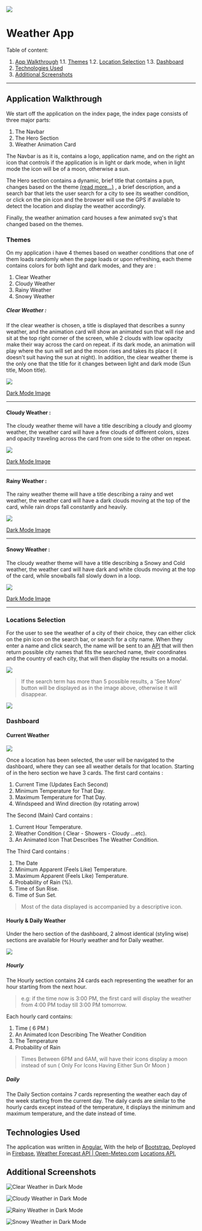 <img src="https://github.com/Abed-Ch/WeatherApp/blob/master/Screenshots/weather-app.png" />

# Weather App
Table of content:

 1. [App Walkthrough](#walkthrough)
 1.1. [Themes](#themes)
 1.2. [Location Selection](#locations)
 1.3. [Dashboard](#dashboard)
 3. [Technologies Used](#tech)
 4. [Additional Screenshots](#shots)
 
<hr/>
<p id="walkthrought" />

## Application Walkthrough

We start off the application on the index page, the index page consists of three major parts:

 1. The Navbar
 2. The Hero Section
 3. Weather Animation Card

The Navbar is as it is, contains a logo, application name, and on the right an icon that controls if the application is in light or dark mode, when in light mode the icon will be of a moon, otherwise a sun.

The Hero section contains a dynamic, brief title that contains a pun, changes based on the theme [(read more...)](#themes) , a brief description, and a search bar that lets the user search for a city to see its weather condition, or click on the pin icon and the browser will use the GPS if available to detect the location and display the weather accordingly.

Finally, the weather animation card houses a few animated svg's that changed based on the themes.
<p id="themes" />

### Themes

On my application i have 4 themes based on weather conditions that one of them loads randomly when the page loads or upon refreshing, each theme contains colors for both light and dark modes, and they are :

 1. Clear Weather
 2. Cloudy Weather
 3. Rainy Weather
 4. Snowy Weather

##### Clear Weather : 
If the clear weather is chosen, a title is displayed that describes a sunny weather, and the animation card will show an animated sun that will rise and sit at the top right corner of the screen, while 2 clouds with low opacity make their way across the card on repeat. if its dark mode, an animation will play where the sun will set and the moon rises and takes its place ( it doesn't suit having the sun at night). In addition, the clear weather theme is the only one that the title for it changes between light and dark mode (Sun title, Moon title).

<img src="https://github.com/Abed-Ch/WeatherApp/blob/master/Screenshots/ClearDay.jpeg" />

[Dark Mode Image](#Clear)
<hr/>


#### Cloudy Weather :
The cloudy weather theme will have a title describing a cloudy and gloomy weather, the weather card will have a few clouds of different colors, sizes and opacity traveling across the card from one side to the other on repeat.

<img src="https://github.com/Abed-Ch/WeatherApp/blob/master/Screenshots/CloudyDay.jpeg" />

[Dark Mode Image](#Cloudy)
<hr/>



#### Rainy Weather :
The rainy weather theme will have a title describing a rainy and wet weather, the weather card will have a dark clouds moving at the top of the card, while rain drops fall constantly and heavily. 

<img src="https://github.com/Abed-Ch/WeatherApp/blob/master/Screenshots/RainyDay.jpeg" />

[Dark Mode Image](#Rainy)
<hr/>


#### Snowy Weather :
The cloudy weather theme will have a title describing a Snowy and Cold weather, the weather card will have dark and white clouds moving at the top of the card, while snowballs fall slowly down in a loop.

<img src="https://github.com/Abed-Ch/WeatherApp/blob/master/Screenshots/SnowyDay.jpeg" />

[Dark Mode Image](#Snowy)
<hr/>
<p id="locations" />

### Locations Selection 

For the user to see the weather of a city of their choice, they can either click on the pin icon on the search bar, or search for a city name. When they enter a name and click search, the name will be sent to an [API](#h) that will then return possible city names that fits the searched name, their coordinates and the country of each city, that will then display the results on a modal.

<img src="https://github.com/Abed-Ch/WeatherApp/blob/master/Screenshots/ResultsMax.jpeg"/>

>If the search term has more than 5 possible results, a 'See More' button will be displayed as in the image above, otherwise it will disappear. 

<img src="https://github.com/Abed-Ch/WeatherApp/blob/master/Screenshots/ResultsLimited.jpeg"/>

<br />
<p id="dashboard" />

### Dashboard 

#### Current Weather 

<img src="https://github.com/Abed-Ch/WeatherApp/blob/master/Screenshots/DashHero.jpeg"/>

Once a location has been selected, the user will be navigated to the dashboard, where they can see all weather details for that location.
Starting of in the hero section we have 3 cards. The first card contains :

 1. Current Time (Updates Each Second)
 2. Minimum Temperature for That Day.
 3. Maximum Temperature for That Day.
 4. Windspeed and Wind direction (by rotating arrow)

The Second (Main) Card contains :

 1. Current Hour Temperature.
 2. Weather Condition ( Clear - Showers - Cloudy ...etc).
 3. An Animated Icon That Describes The Weather Condition.

The Third Card contains :

 1. The Date
 2. Minimum Apparent (Feels Like) Temperature.
 3. Maximum Apparent (Feels Like) Temperature.
 4. Probability of Rain (%).
 5. Time of Sun Rise.
 6. Time of Sun Set.

>Most of the data displayed is accompanied by a descriptive icon.

#### Hourly & Daily Weather
Under the hero section of the dashboard, 2 almost identical (styling wise) sections are available for Hourly weather and for Daily weather.

<img src="https://github.com/Abed-Ch/WeatherApp/blob/master/Screenshots/DashHourDay.jpeg" />

##### Hourly
The Hourly section contains 24 cards each representing the weather for an hour starting from the next hour. 
> e.g: if the time now is 3:00 PM, the first card will display the weather from 4:00 PM today till 3:00 PM tomorrow.

Each hourly card contains: 

 1. Time ( 6 PM )
 2. An Animated Icon Describing The Weather Condition 
 3. The Temperature 
 4. Probability of Rain
> Times Between 6PM and 6AM, will have their icons display a moon instead of sun ( Only For Icons Having Either Sun Or Moon )

##### Daily
The Daily Section contains 7 cards representing the weather each day of the week starting from the current day. The daily cards are similar to the hourly cards except instead of the temperature, it displays the minimum and maximum temperature, and the date instead of time.

<p id="tech" />

## Technologies Used 

The application was written in [Angular.](https://github.com/angular/angular)
With the help of [Bootstrap.](https://github.com/twbs/bootstrap)
Deployed in [Firebase.](https://firebase.google.com/)
[Weather Forecast API | Open-Meteo.com](https://open-meteo.com/en/docs)
[Locations API.](http://geodb-cities-api.wirefreethought.com/)

<p id="shots" />

## Additional Screenshots

![Clear Weather in Dark Mode](https://github.com/Abed-Ch/WeatherApp/blob/master/Screenshots/ClearNight.jpeg)<p id="Clear"/>

![Cloudy Weather in Dark Mode](https://github.com/Abed-Ch/WeatherApp/blob/master/Screenshots/CloudyNight.jpeg)
<p id="Cloudy"/>

![Rainy Weather in Dark Mode](https://github.com/Abed-Ch/WeatherApp/blob/master/Screenshots/RainNight.jpeg)
<p id="Rainy"/>

![Snowy Weather in Dark Mode](https://github.com/Abed-Ch/WeatherApp/blob/master/Screenshots/SnowyNight.jpeg)<p id="Snowy"/>
